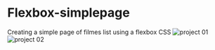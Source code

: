 # Flexbox-simplepage
Creating a simple page of filmes list using a flexbox CSS
![project 01](https://user-images.githubusercontent.com/81826528/134265438-a691f01f-a3b2-4838-af0a-f7b443378c31.JPG)
![project 02](https://user-images.githubusercontent.com/81826528/134265443-8a1cbcb0-a0c9-4f07-9a47-2a08ab154143.JPG)
